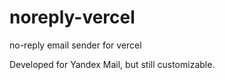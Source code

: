 # noreply-vercel
no-reply email sender for vercel

Developed for Yandex Mail, but still customizable.
